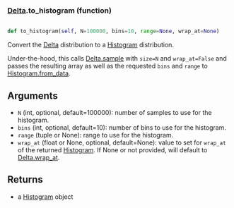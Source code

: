### [Delta](Delta.md).to_histogram (function)


```py

def to_histogram(self, N=100000, bins=10, range=None, wrap_at=None)

```



Convert the [Delta](Delta.md) distribution to a [Histogram](Histogram.md) distribution.

Under-the-hood, this calls [Delta.sample](Delta.sample.md) with `size=N` and `wrap_at=False`
and passes the resulting array as well as the requested `bins` and `range`
to [Histogram.from_data](Histogram.from_data.md).

Arguments
-----------
* `N` (int, optional, default=100000): number of samples to use for
    the histogram.
* `bins` (int, optional, default=10): number of bins to use for the
    histogram.
* `range` (tuple or None): range to use for the histogram.
* `wrap_at` (float or None, optional, default=None): value to set for
    `wrap_at` of the returned [Histogram](Histogram.md).  If None or not provided,
    will default to [Delta.wrap_at](Delta.wrap_at.md).

Returns
--------
* a [Histogram](Histogram.md) object


